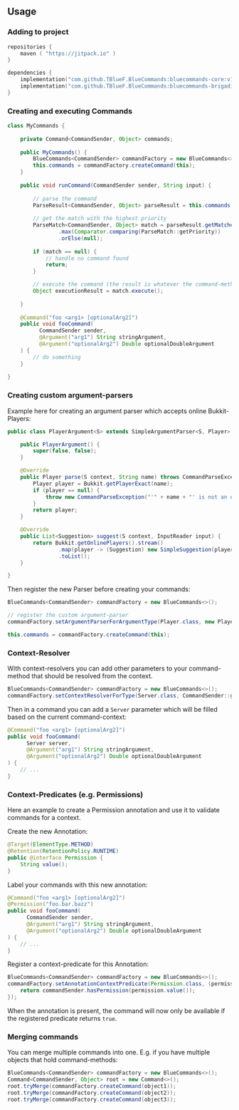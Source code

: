## Usage

### Adding to project
```kotlin
repositories {
    maven ( "https://jitpack.io" )
}

dependencies {
    implementation("com.github.TBlueF.BlueCommands:bluecommands-core:v1.0.0")
    implementation("com.github.TBlueF.BlueCommands:bluecommands-brigadier:v1.0.0") // Optional
}
```

### Creating and executing Commands
```java
class MyCommands {
    
    private Command<CommandSender, Object> commands;
    
    public MyCommands() {
        BlueCommands<CommandSender> commandFactory = new BlueCommands<>();
        this.commands = commandFactory.createCommand(this);
    }
    
    public void runCommand(CommandSender sender, String input) {
        
        // parse the command
        ParseResult<CommandSender, Object> parseResult = this.commands.parse(sender, new InputReader(input));
        
        // get the match with the highest priority
        ParseMatch<CommandSender, Object> match = parseResult.getMatches().stream()
                .max(Comparator.comparing(ParseMatch::getPriority))
                .orElse(null);
        
        if (match == null) {
            // handle no command found
            return;
        }

        // execute the command (the result is whatever the command-method returns)
        Object executionResult = match.execute();
        
    }
    
    @Command("foo <arg1> [optionalArg2]")
    public void fooCommand(
          CommandSender sender,
          @Argument("arg1") String stringArgument,
          @Argument("optionalArg2") Double optionalDoubleArgument
    ) {
        // do something
    }
  
}
```

### Creating custom argument-parsers
Example here for creating an argument parser which accepts online Bukkit-Players: 
```java
public class PlayerArgument<S> extends SimpleArgumentParser<S, Player> {

    public PlayerArgument() {
        super(false, false);
    }

    @Override
    public Player parse(S context, String name) throws CommandParseException {
        Player player = Bukkit.getPlayerExact(name);
        if (player == null) {
            throw new CommandParseException("'" + name + "' is not an online player!");
        }
        return player;
    }

    @Override
    public List<Suggestion> suggest(S context, InputReader input) {
        return Bukkit.getOnlinePlayers().stream()
                .map(player -> (Suggestion) new SimpleSuggestion(player.getName()))
                .toList();
    }

}
```
Then register the new Parser before creating your commands:
```java
BlueCommands<CommandSender> commandFactory = new BlueCommands<>();

// register the custom argument-parser
commandFactory.setArgumentParserForArgumentType(Player.class, new PlayerArgument<>());

this.commands = commandFactory.createCommand(this);
```

### Context-Resolver
With context-resolvers you can add other parameters to your command-method that should be resolved from the context.
```java
BlueCommands<CommandSender> commandFactory = new BlueCommands<>();
commandFactory.setContextResolverForType(Server.class, CommandSender::getServer);
```
Then in a command you can add a `Server` parameter which will be filled based on the current command-context:
```java
@Command("foo <arg1> [optionalArg2]")
public void fooCommand(
      Server server,
      @Argument("arg1") String stringArgument,
      @Argument("optionalArg2") Double optionalDoubleArgument
) {
    // ...
}
```

### Context-Predicates (e.g. Permissions)
Here an example to create a Permission annotation and use it to validate commands for a context.

Create the new Annotation:
```java 
@Target(ElementType.METHOD)
@Retention(RetentionPolicy.RUNTIME)
public @interface Permission {
    String value();
}
```
Label your commands with this new annotation:
```java
@Command("foo <arg1> [optionalArg2]")
@Permission("foo.bar.bazz")
public void fooCommand(
      CommandSender sender,
      @Argument("arg1") String stringArgument,
      @Argument("optionalArg2") Double optionalDoubleArgument
) {
    // ...
}
```
Register a context-predicate for this Annotation:
```java
BlueCommands<CommandSender> commandFactory = new BlueCommands<>();
commandFactory.setAnnotationContextPredicate(Permission.class, (permission, commandSender) -> {
    return commandSender.hasPermission(permission.value());
});
```
When the annotation is present, the command will now only be available if the registered predicate returns `true`.

### Merging commands
You can merge multiple commands into one. E.g. if you have multiple objects that hold command-methods:
```java
BlueCommands<CommandSender> commandFactory = new BlueCommands<>();
Command<CommandSender, Object> root = new Command<>();
root.tryMerge(commandFactory.createCommand(object1));
root.tryMerge(commandFactory.createCommand(object2));
root.tryMerge(commandFactory.createCommand(object3));
```
